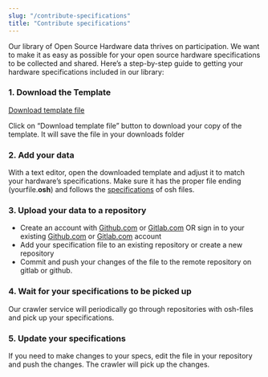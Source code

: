 ```yaml
---
slug: "/contribute-specifications"
title: "Contribute specifications"
---
```


Our library of Open Source Hardware data thrives on participation. We want to make it as easy as possible for your open source hardware specifications to be collected and shared.
Here’s a step-by-step guide to getting your hardware specifications included in our library:

### 1. Download the Template

[Download template file](somelink)

Click on “Download template file” button to download your copy of the template. It will save the file in your downloads folder

### 2. Add your data

With a text editor, open the downloaded template and adjust it to match your hardware’s specifications. Make sure it has the proper file ending (yourfile.**osh**) and follows the [specifications](somelink) of osh files.

### 3. Upload your data to a repository

- Create an account with [Github.com](https://www.github.com) or [Gitlab.com](https://www.gitlab.com) OR sign in to your existing [Github.com](https://www.github.com) or [Gitlab.com](https://www.gitlab.com) account
- Add your specification file to an existing repository or create a new repository
- Commit and push your changes of the file to the remote repository on gitlab or github.

### 4. Wait for your specifications to be picked up

Our crawler service will periodically go through repositories with osh-files and pick up your specifications.

### 5. Update your specifications

If you need to make changes to your specs, edit the file in your repository and push the changes. The crawler will pick up the changes.
